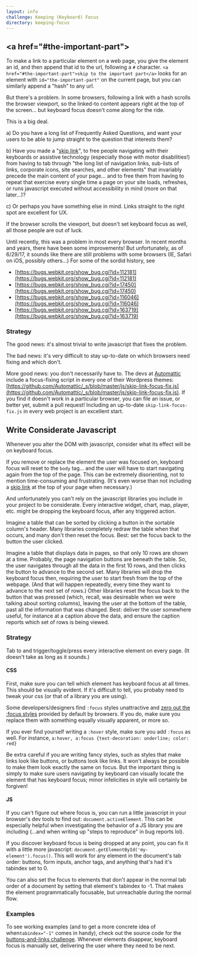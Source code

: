 ```yaml
---
layout: info
challenge: Keeping (Keyboard) Focus
directory: keeping-focus
---
```


## &lt;a href="#the-important-part"&gt;

To make a link to a particular element on a web page, you give the element an id, and then append that id to the url, following a `#` character. `<a href="#the-important-part">skip to the important part</a>` looks for an element with `id="the-important-part"` on the current page, but you can similarly append a "hash" to any url.

But there's a problem. In some browsers, following a link with a hash scrolls the browser viewport, so the linked-to content appears right at the top of the screen... but keyboard focus doesn't come along for the ride.

This is a big deal.

a) Do you have a long list of Frequently Asked Questions, and want your users to be able to jump straight to the question that interests them?

b) Have you made a "[skip link](http://webaim.org/techniques/skipnav/)", to free people navigating with their keyboards or assistive technology (especially those with motor disabilities!) from having to tab through "the long list of navigation links, sub-lists of links, corporate icons, site searches, and other elements" that invariably precede the main content of your page... and to free them from having to repeat that exercise every single time a page on your site loads, refreshes, or runs javascript executed without accessibility in mind (more on that later...)?

c) Or perhaps you have something else in mind. Links straight to the right spot are excellent for UX.

If the browser scrolls the viewport, but doesn't set keyboard focus as well, all those people are out of luck.

Until recently, this was a problem in most every browser. In recent months and years, there have been some improvements! But unfortunately, as of 6/29/17, it sounds like there are still problems with some browsers (IE, Safari on iOS, possibly others...) For some of the sordid history, see
  - [https://bugs.webkit.org/show_bug.cgi?id=112181](https://bugs.webkit.org/show_bug.cgi?id=112181)
  - [https://bugs.webkit.org/show_bug.cgi?id=17450](https://bugs.webkit.org/show_bug.cgi?id=17450)
  - [https://bugs.webkit.org/show_bug.cgi?id=116046](https://bugs.webkit.org/show_bug.cgi?id=116046)
  - [https://bugs.webkit.org/show_bug.cgi?id=163719](https://bugs.webkit.org/show_bug.cgi?id=163719)

### Strategy

The good news: it's almost trivial to write javascript that fixes the problem.

The bad news: it's very difficult to stay up-to-date on which browsers need fixing and which don't.

More good news: you don't necessarily have to. The devs at [Automattic](https://automattic.com/diversity-and-inclusion/) include a focus-fixing script in every one of their Wordpress themes: [https://github.com/Automattic/_s/blob/master/js/skip-link-focus-fix.js](https://github.com/Automattic/_s/blob/master/js/skip-link-focus-fix.js). If you find it doesn't work in a particular browser, you can file an issue, or better yet, submit a pull request! Including an up-to-date `skip-link-focus-fix.js` in every web project is an excellent start.


## Write Considerate Javascript

Whenever you alter the DOM with javascript, consider what its effect will be on keyboard focus.

If you remove or replace the element the user was focused on, keyboard focus will reset to the `body` tag... and the user will have to start navigating again from the top of the page. This can be extremely disorienting, not to mention time-consuming and frustrating. (It's even worse than not including a [skip link](http://webaim.org/techniques/skipnav/) at the top of your page when necessary.)

And unfortunately you can't rely on the javascript libraries you include in your project to be considerate. Every interactive widget, chart, map, player, etc. might be dropping the keyboard focus, after any triggered action.

Imagine a table that can be sorted by clicking a button in the sortable column's header. Many libraries completely redraw the table when that occurs, and many don't then reset the focus. Best: set the focus back to the button the user clicked.

Imagine a table that displays data in pages, so that only 10 rows are shown at a time. Probably, the page navigation buttons are beneath the table. So, the user navigates through all the data in the first 10 rows, and then clicks the button to advance to the second set. Many libraries will drop the keyboard focus then, requiring the user to start fresh from the top of the webpage. (And that will happen repeatedly, every time they want to advance to the next set of rows.) Other libraries reset the focus back to the button that was pressed (which, recall, was desireable when we were talking about sorting columns), leaving the user at the bottom of the table, past all the information that was changed. Best: deliver the user somewhere useful, for instance at a caption above the data, and ensure the caption reports which set of rows is being viewed.

### Strategy

Tab to and trigger/toggle/press every interactive element on every page. (It doesn't take as long as it sounds.)

#### CSS

First, make sure you can tell which element has keyboard focus at all times. This should be visually evident. If it's difficult to tell, you probaby need to tweak your css (or that of a library you are using).

Some developers/designers find `:focus` styles unattractive and [zero out the :focus styles](http://a11yproject.com/posts/never-remove-css-outlines/) provided by default by browsers. If you do, make sure you replace them with something equally visually apparent, or more so.

If you ever find yourself writing a `:hover` style, make sure you add `:focus` as well. For instance, `a:hover, a:focus {text-decoration: underline; color: red}`

Be extra careful if you are writing fancy styles, such as styles that make links look like buttons, or buttons look like links. It won't always be possible to make them look exactly the same on focus. But the important thing is simply to make sure users navigating by keyboard can visually locate the element that has keyboard focus; minor infelicities in style will certainly be forgiven!

#### JS

If you can't figure out where focus is, you can run a little javascript in your browser's dev tools to find out: `document.activeElement`. This can be especially helpful when investigating the behavior of a JS library you are including (...and when writing up "steps to reproduce" in bug reports lol).

If you discover keyboard focus is being dropped at any point, you can fix it with a little more javascript: `document.getElementById('my-element').focus()`. This will work for any element in the document's tab order: buttons, form inputs, anchor tags, and anything that's had it's tabindex set to 0.

You can also set the focus to elements that don't appear in the normal tab order of a document by setting that element's tabindex to -1. That makes the element programmatically focusable, but unreachable during the normal flow.

### Examples

To see working examples (and to get a more concrete idea of when`tabindex="-1"` comes in handy), check out the source code for the [buttons-and-links challenge](/buttons-and-links/challenge/). Whenever elements disappear, keyboard focus is manually set, delivering the user where they need to be next.
